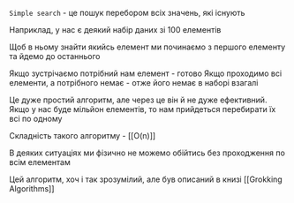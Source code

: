 
`Simple search` - це пошук перебором всіх значень, які існують

Наприклад, у нас є деякий набір даних зі 100 елементів

Щоб в ньому знайти якийсь елемент ми починаємо з першого елементу та йдемо до останнього

Якщо зустрічаємо потрібний нам елемент - готово
Якщо проходимо всі елементи, а потрібного немає - отже його немає в наборі взагалі

Це дуже простий алгоритм, але через це він й не дуже ефективний. Якщо у нас буде мільйон елементів, то нам прийдеться перебирати їх всі по одному

Складність такого алгоритму - [[O(n)]]

В деяких ситуаціях ми фізично не можемо обійтись без проходження по всім елементам

Цей алгоритм, хоч і так зрозумілий, але був описаний в книзі [[Grokking Algorithms]] 
